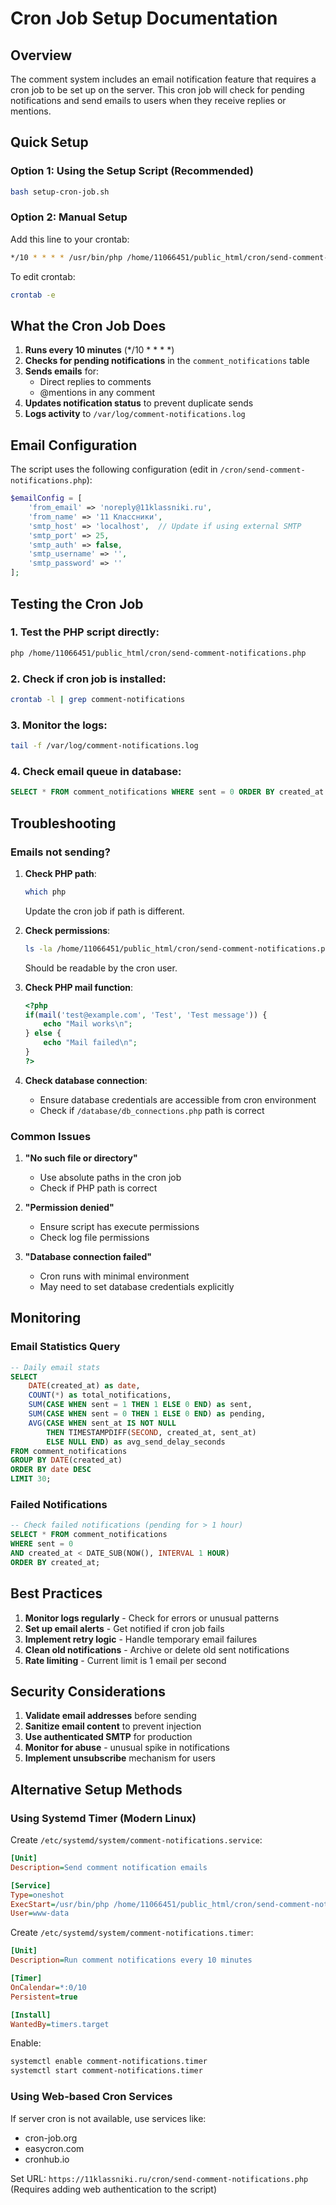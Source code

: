 # Cron Job Setup Documentation

## Overview
The comment system includes an email notification feature that requires a cron job to be set up on the server. This cron job will check for pending notifications and send emails to users when they receive replies or mentions.

## Quick Setup

### Option 1: Using the Setup Script (Recommended)
```bash
bash setup-cron-job.sh
```

### Option 2: Manual Setup
Add this line to your crontab:
```bash
*/10 * * * * /usr/bin/php /home/11066451/public_html/cron/send-comment-notifications.php >> /var/log/comment-notifications.log 2>&1
```

To edit crontab:
```bash
crontab -e
```

## What the Cron Job Does

1. **Runs every 10 minutes** (*/10 * * * *)
2. **Checks for pending notifications** in the `comment_notifications` table
3. **Sends emails** for:
   - Direct replies to comments
   - @mentions in any comment
4. **Updates notification status** to prevent duplicate sends
5. **Logs activity** to `/var/log/comment-notifications.log`

## Email Configuration

The script uses the following configuration (edit in `/cron/send-comment-notifications.php`):

```php
$emailConfig = [
    'from_email' => 'noreply@11klassniki.ru',
    'from_name' => '11 Классники',
    'smtp_host' => 'localhost',  // Update if using external SMTP
    'smtp_port' => 25,
    'smtp_auth' => false,
    'smtp_username' => '',
    'smtp_password' => ''
];
```

## Testing the Cron Job

### 1. Test the PHP script directly:
```bash
php /home/11066451/public_html/cron/send-comment-notifications.php
```

### 2. Check if cron job is installed:
```bash
crontab -l | grep comment-notifications
```

### 3. Monitor the logs:
```bash
tail -f /var/log/comment-notifications.log
```

### 4. Check email queue in database:
```sql
SELECT * FROM comment_notifications WHERE sent = 0 ORDER BY created_at DESC;
```

## Troubleshooting

### Emails not sending?

1. **Check PHP path**:
   ```bash
   which php
   ```
   Update the cron job if path is different.

2. **Check permissions**:
   ```bash
   ls -la /home/11066451/public_html/cron/send-comment-notifications.php
   ```
   Should be readable by the cron user.

3. **Check PHP mail function**:
   ```php
   <?php
   if(mail('test@example.com', 'Test', 'Test message')) {
       echo "Mail works\n";
   } else {
       echo "Mail failed\n";
   }
   ?>
   ```

4. **Check database connection**:
   - Ensure database credentials are accessible from cron environment
   - Check if `/database/db_connections.php` path is correct

### Common Issues

1. **"No such file or directory"**
   - Use absolute paths in the cron job
   - Check if PHP path is correct

2. **"Permission denied"**
   - Ensure script has execute permissions
   - Check log file permissions

3. **"Database connection failed"**
   - Cron runs with minimal environment
   - May need to set database credentials explicitly

## Monitoring

### Email Statistics Query
```sql
-- Daily email stats
SELECT 
    DATE(created_at) as date,
    COUNT(*) as total_notifications,
    SUM(CASE WHEN sent = 1 THEN 1 ELSE 0 END) as sent,
    SUM(CASE WHEN sent = 0 THEN 1 ELSE 0 END) as pending,
    AVG(CASE WHEN sent_at IS NOT NULL 
        THEN TIMESTAMPDIFF(SECOND, created_at, sent_at) 
        ELSE NULL END) as avg_send_delay_seconds
FROM comment_notifications
GROUP BY DATE(created_at)
ORDER BY date DESC
LIMIT 30;
```

### Failed Notifications
```sql
-- Check failed notifications (pending for > 1 hour)
SELECT * FROM comment_notifications 
WHERE sent = 0 
AND created_at < DATE_SUB(NOW(), INTERVAL 1 HOUR)
ORDER BY created_at;
```

## Best Practices

1. **Monitor logs regularly** - Check for errors or unusual patterns
2. **Set up email alerts** - Get notified if cron job fails
3. **Implement retry logic** - Handle temporary email failures
4. **Clean old notifications** - Archive or delete old sent notifications
5. **Rate limiting** - Current limit is 1 email per second

## Security Considerations

1. **Validate email addresses** before sending
2. **Sanitize email content** to prevent injection
3. **Use authenticated SMTP** for production
4. **Monitor for abuse** - unusual spike in notifications
5. **Implement unsubscribe** mechanism for users

## Alternative Setup Methods

### Using Systemd Timer (Modern Linux)
Create `/etc/systemd/system/comment-notifications.service`:
```ini
[Unit]
Description=Send comment notification emails

[Service]
Type=oneshot
ExecStart=/usr/bin/php /home/11066451/public_html/cron/send-comment-notifications.php
User=www-data
```

Create `/etc/systemd/system/comment-notifications.timer`:
```ini
[Unit]
Description=Run comment notifications every 10 minutes

[Timer]
OnCalendar=*:0/10
Persistent=true

[Install]
WantedBy=timers.target
```

Enable:
```bash
systemctl enable comment-notifications.timer
systemctl start comment-notifications.timer
```

### Using Web-based Cron Services
If server cron is not available, use services like:
- cron-job.org
- easycron.com
- cronhub.io

Set URL: `https://11klassniki.ru/cron/send-comment-notifications.php`
(Requires adding web authentication to the script)